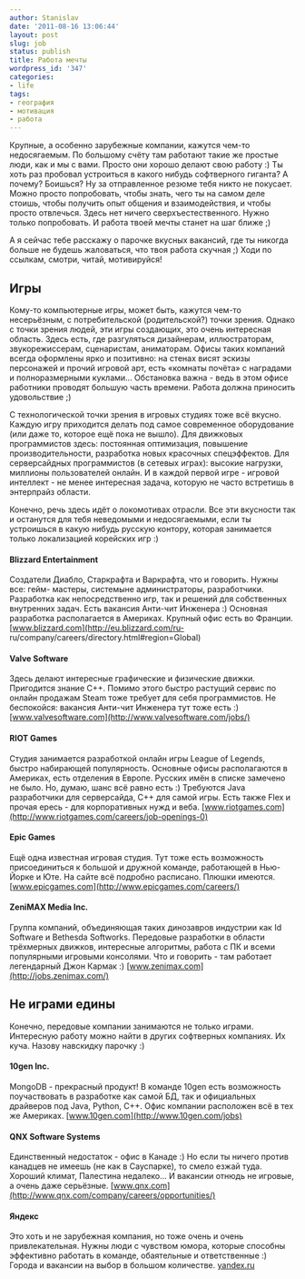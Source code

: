 ```yaml
---
author: Stanislav
date: '2011-08-16 13:06:44'
layout: post
slug: job
status: publish
title: Работа мечты
wordpress_id: '347'
categories:
- life
tags:
- география
- мотивация
- работа
---
```


Крупные, а особенно зарубежные компании, кажутся чем-то недосягаемым. По
большому счёту там работают такие же простые люди, как и мы с вами. Просто они
хорошо делают свою работу :) Ты хоть раз пробовал устроиться в какого нибудь
софтверного гиганта? А почему? Боишься? Ну за отправленное резюме тебя никто
не покусает. Можно просто попробовать, чтобы знать, чего ты на самом деле
стоишь, чтобы получить опыт общения и взаимодействия, и чтобы просто
отвлечься. Здесь нет ничего сверхъестественного. Нужно только попробовать. И
работа твоей мечты станет на шаг ближе ;)

А я сейчас тебе расскажу о парочке вкусных вакансий, где ты никогда больше не
будешь жаловаться, что твоя работа скучная ;) Ходи по ссылкам, смотри, читай,
мотивируйся!

## Игры

Кому-то компьютерные игры, может быть, кажутся чем-то несерьёзным, с
потребительской (родительской?) точки зрения. Однако с точки зрения людей, эти
игры создающих, это очень интересная область. Здесь есть, где разгуляться
дизайнерам, иллюстраторам, звукорежиссерам, сценаристам, аниматорам. Офисы
таких компаний всегда оформлены ярко и позитивно: на стенах висят эскизы
персонажей и прочий игровой арт, есть «комнаты почёта» с наградами и
полноразмерными куклами... Обстановка важна - ведь в этом офисе работники
проводят большую часть времени. Работа должна приносить удовольствие ;)

С технологической точки зрения в игровых студиях тоже всё вкусно. Каждую игру
приходится делать под самое современное оборудование (или даже то, которое ещё
пока не вышло). Для движковых программистов здесь: постоянная оптимизация,
повышение производительности, разработка новых красочных спецэффектов. Для
серверсайдных программистов (в сетевых играх): высокие нагрузки, миллионы
пользователей онлайн. И в каждой первой игре - игровой интеллект - не менее
интересная задача, которую не часто встретишь в энтерпрайз области.

Конечно, речь здесь идёт о локомотивах отрасли. Все эти вкусности так и
останутся для тебя неведомыми и недосягаемыми, если ты устроишься в какую
нибудь русскую контору, которая занимается только локализацией корейских игр
:)

#### Blizzard Entertainment

Создатели Диабло, Старкрафта и Варкрафта, что и говорить. Нужны все: гейм-
мастеры, системыне администраторы, разработчики. Разработка как
непосредственно игр, так и решений для собственных внутренних задач. Есть
вакансия Анти-чит Инженера :) Основная разработка располагается в Америках.
Крупный офис есть во Франции. [www.blizzard.com](http://eu.blizzard.com/ru-
ru/company/careers/directory.html#region=Global)

#### Valve Software

Здесь делают интересные графические и физические движки. Пригодится знание
С++. Помимо этого быстро растущий сервис по онлайн продажам Steam тоже требует
для себя программистов. Не беспокойся: вакансия Анти-чит Инженера тут тоже
есть :) [www.valvesoftware.com](http://www.valvesoftware.com/jobs/)

#### RIOT Games

Студия занимается разработкой онлайн игры League of Legends, быстро набирающей
популярность. Основные офисы располагаются в Америках, есть отделения в
Европе. Русских имён в списке замечено не было. Но, думаю, шанс всё равно есть
:) Требуются Java разработчики для серверсайда, C++ для самой игры. Есть также
Flex и прочая ересь - для корпоративных нужд и веба.
[www.riotgames.com](http://www.riotgames.com/careers/job-openings-0)

#### Epic Games

Ещё одна известная игровая студия. Тут тоже есть возможность присоединиться к
большой и дружной команде, работающей в Нью-Йорке и Юте. На сайте всё подробно
расписано. Плюшки имеются.
[www.epicgames.com](http://www.epicgames.com/careers/)

#### ZeniMAX Media Inc.

Группа компаний, объединяющая таких динозавров индустрии как Id Software и
Bethesda Softworks. Передовые разработки в области трёхмерных движков,
интересные алгоритмы, работа с ПК и всеми популярными игровыми консолями. Что
и говорить - там работает легендарный Джон Кармак :)
[www.zenimax.com](http://jobs.zenimax.com/)

## Не играми едины

Конечно, передовые компании занимаются не только играми. Интересную работу
можно найти в других софтверных компаниях. Их куча. Назову навскидку парочку
:)

#### 10gen Inc.

MongoDB - прекрасный продукт! В команде 10gen есть возможность поучаствовать в
разработке как самой БД, так и официальных драйверов под Java, Python, C++.
Офис компании расположен всё в тех же Америках.
[www.10gen.com](http://www.10gen.com/jobs)

#### QNX Software Systems

Единственный недостаток - офис в Канаде :) Но если ты ничего против канадцев
не имеешь (не как в Сауспарке), то смело езжай туда. Хороший климат, Палестина
недалеко... И вакансии отнюдь не игровые, а очень даже серьёзные.
[www.qnx.com](http://www.qnx.com/company/careers/opportunities/)

#### Яндекс

Это хоть и не зарубежная компания, но тоже очень и очень привлекательная.
Нужны люди с чувством юмора, которые способны эффективно работать в команде,
обаятельные и ответственные :) Города и вакансии на выбор в большом
количестве. [yandex.ru](http://company.yandex.ru/job/vacancies/)

